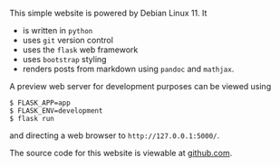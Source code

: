 This simple website is powered by Debian Linux 11. It

- is written in `python`
- uses `git` version control
- uses the `flask` web framework
- uses `bootstrap` styling
- renders posts from markdown using `pandoc` and `mathjax`.

A preview web server for development purposes can be viewed using

    $ FLASK_APP=app
    $ FLASK_ENV=development
    $ flask run

and directing a web browser to `http://127.0.0.1:5000/`.

The source code for this website is viewable at
[github.com](https://github.com/david-houseman/blog).